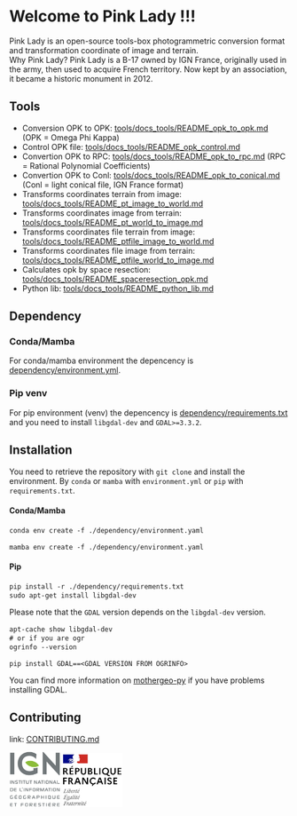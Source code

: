 # Welcome to Pink Lady !!!

Pink Lady is an open-source tools-box photogrammetric conversion format and transformation coordinate of image and terrain.  
Why Pink Lady? Pink Lady is a B-17 owned by IGN France, originally used in the army, then used to acquire French territory. Now kept by an association, it became a historic monument in 2012.

## Tools

* Conversion OPK to OPK: [tools/docs_tools/README_opk_to_opk.md](./tools/docs_tools/README_opk_to_opk.md) (OPK = Omega Phi Kappa)
* Control OPK file: [tools/docs_tools/README_opk_control.md](./tools/docs_tools/README_opk_control.md)
* Convertion OPK to RPC: [tools/docs_tools/README_opk_to_rpc.md](./tools/docs_tools/README_opk_to_rpc.md) (RPC = Rational Polynomial Coefficients)
* Convertion OPK to Conl: [tools/docs_tools/README_opk_to_conical.md](./tools/docs_tools/README_opk_to_conical.md) (Conl = light conical file, IGN France format)
* Transforms coordinates terrain from image: [tools/docs_tools/README_pt_image_to_world.md](./tools/docs_tools/README_pt_image_to_world.md)
* Transforms coordinates image from terrain: [tools/docs_tools/README_pt_world_to_image.md](./tools/docs_tools/README_pt_world_to_image.md)
* Transforms coordinates file terrain from image: [tools/docs_tools/README_ptfile_image_to_world.md](./tools/docs_tools/README_ptfile_image_to_world.md)
* Transforms coordinates file image from terrain: [tools/docs_tools/README_ptfile_world_to_image.md](./tools/docs_tools/README_ptfile_world_to_image.md)
* Calculates opk by space resection: [tools/docs_tools/README_spaceresection_opk.md](./tools/docs_tools/README_spaceresection_opk.md)
* Python lib: [tools/docs_tools/README_python_lib.md](./tools/docs_tools/README_python_lib.md)

## Dependency

### Conda/Mamba
For conda/mamba environment the depencency is [dependency/environment.yml](./dependency/environment.yml).  

### Pip venv
For pip environment (venv) the depencency is [dependency/requirements.txt](./dependency/requirements.txt)  
and you need to install `libgdal-dev` and `GDAL>=3.3.2`.

## Installation

You need to retrieve the repository with ```git clone``` and install the environment. By ```conda``` or ```mamba``` with ```environment.yml``` or ```pip``` with ```requirements.txt```.

#### Conda/Mamba
```
conda env create -f ./dependency/environment.yaml
```
```
mamba env create -f ./dependency/environment.yaml
```

#### Pip
```
pip install -r ./dependency/requirements.txt
sudo apt-get install libgdal-dev
```
Please note that the `GDAL` version depends on the `libgdal-dev` version.
```
apt-cache show libgdal-dev
# or if you are ogr
ogrinfo --version
```
```
pip install GDAL==<GDAL VERSION FROM OGRINFO>
```
You can find more information on [mothergeo-py](https://mothergeo-py.readthedocs.io/en/latest/development/how-to/gdal-ubuntu-pkg.html) if you have problems installing GDAL.

## Contributing

link: [CONTRIBUTING.md](./CONTRIBUTING.md)

![logo ign](docs/image/logo_ign.png) ![logo fr](docs/image/Republique_Francaise_Logo.png)
